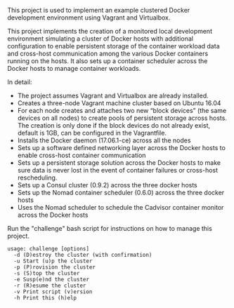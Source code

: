 This project is used to implement an example clustered Docker development environment using Vagrant and Virtualbox. 

This project implements the creation of a monitored local development environment simulating a cluster of Docker hosts with additional configuration to enable persistent storage of the container workload data and cross-host communication among the various Docker containers running on the hosts. It also sets up a container scheduler across the Docker hosts to manage container workloads.

In detail:

- The project assumes Vagrant and Virtualbox are already installed.
- Creates a three-node Vagrant machine cluster based on Ubuntu 16.04
- For each node creates and attaches two new “block devices” (the same devices on all nodes) to create pools of persistent storage across hosts. The creation is only done if the block devices do not already exist, default is 1GB, can be configured in the Vagrantfile.
- Installs the Docker daemon (17.06.1-ce) across all the nodes
- Sets up a software defined networking layer across the Docker hosts to enable cross-host container communication
- Sets up a persistent storage solution across the Docker hosts to make sure data is never lost in the event of container failures or cross-host rescheduling.
- Sets up a Consul cluster (0.9.2) across the three docker hosts
- Sets up the Nomad container scheduler (0.6.0) across the three docker hosts
- Uses the Nomad scheduler to schedule the Cadvisor container monitor across the Docker hosts

Run the "challenge" bash script for instructions on how to manage this project.

```
usage: challenge [options]
  -d (D)estroy the cluster (with confirmation)
  -u Start (u)p the cluster
  -p (P)rovision the cluster
  -s (S)top the cluster
  -e Susp(e)nd the cluster
  -r (R)esume the cluster
  -v Print script (v)ersion
  -h Print this (h)elp
```
